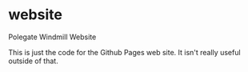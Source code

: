 # website
Polegate Windmill Website

This is just the code for the Github Pages web site. It isn't really useful outside of that.
